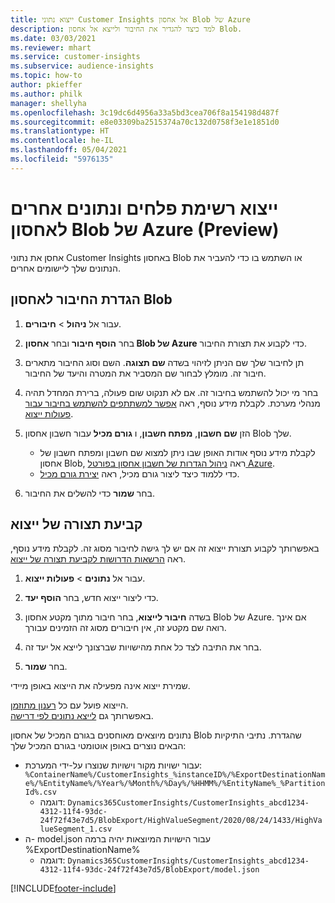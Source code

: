 ```yaml
---
title: ייצוא נתוני Customer Insights אל אחסון Blob של Azure
description: למד כיצד להגדיר את החיבור ולייצא אל אחסון Blob.
ms.date: 03/03/2021
ms.reviewer: mhart
ms.service: customer-insights
ms.subservice: audience-insights
ms.topic: how-to
author: pkieffer
ms.author: philk
manager: shellyha
ms.openlocfilehash: 3c19dc6d4956a33a5bd3cea706f8a154198d487f
ms.sourcegitcommit: e8e03309ba2515374a70c132d0758f3e1e1851d0
ms.translationtype: HT
ms.contentlocale: he-IL
ms.lasthandoff: 05/04/2021
ms.locfileid: "5976135"
---
```

# <a name="export-segment-list-and-other-data-to-azure-blob-storage-preview"></a>ייצוא רשימת פלחים ונתונים אחרים לאחסון Blob של Azure‏ (Preview)

אחסן את נתוני Customer Insights באחסון Blob או השתמש בו כדי להעביר את הנתונים שלך ליישומים אחרים.

## <a name="set-up-the-connection-to-blob-storage"></a>הגדרת החיבור לאחסון Blob

1. עבור אל **ניהול** > **חיבורים**.

1. בחר **הוסף חיבור** ובחר **אחסון Blob של Azure** כדי לקבוע את תצורת החיבור.

1. תן לחיבור שלך שם הניתן לזיהוי בשדה **שם תצוגה**. השם וסוג החיבור מתארים חיבור זה. מומלץ לבחור שם המסביר את המטרה והיעד של החיבור.

1. בחר מי יכול להשתמש בחיבור זה. אם לא תנקוט שום פעולה, ברירת המחדל תהיה מנהלי מערכת. לקבלת מידע נוסף, ראה [אפשר למשתתפים להשתמש בחיבור עבור פעולות ייצוא](connections.md#allow-contributors-to-use-a-connection-for-exports).

1. הזן **שם חשבון**, **מפתח חשבון**, ו **גורם מכיל** עבור חשבון אחסון Blob שלך.
    - לקבלת מידע נוסף אודות האופן שבו ניתן למצוא שם חשבון ומפתח חשבון של אחסון Blob, ראה [ניהול הגדרות של חשבון אחסון בפורטל Azure](/azure/storage/common/storage-account-manage).
    - כדי ללמוד כיצד ליצור גורם מכיל, ראה [יצירת גורם מכיל](/azure/storage/blobs/storage-quickstart-blobs-portal#create-a-container).

1. בחר **שמור** כדי להשלים את החיבור. 

## <a name="configure-an-export"></a>קביעת תצורה של ייצוא

באפשרותך לקבוע תצורת ייצוא זה אם יש לך גישה לחיבור מסוג זה. לקבלת מידע נוסף, ראה [הרשאות הדרושות לקביעת תצורה של ייצוא](export-destinations.md#set-up-a-new-export).

1. עבור אל **נתונים** > **פעולות ייצוא**.

1. כדי ליצור ייצוא חדש, בחר **הוסף יעד**.

1. בשדה **חיבור לייצוא**, בחר חיבור מתוך מקטע אחסון Blob של Azure. אם אינך רואה שם מקטע זה, אין חיבורים מסוג זה הזמינים עבורך.

1. בחר את התיבה לצד כל אחת מהישויות שברצונך לייצא אל יעד זה.

1. בחר **שמור**.

שמירת ייצוא אינה מפעילה את הייצוא באופן מיידי.

הייצוא פועל עם כל [רענון מתוזמן](system.md#schedule-tab).     
באפשרותך גם [לייצא נתונים לפי דרישה](export-destinations.md#run-exports-on-demand). 

נתונים מיוצאים מאוחסנים בגורם המכיל של אחסון Blob שהגדרת. נתיבי התיקיות הבאים נוצרים באופן אוטומטי בגורם המכיל שלך:

- עבור ישויות מקור וישויות שנוצרו על-ידי המערכת: `%ContainerName%/CustomerInsights_%instanceID%/%ExportDestinationName%/%EntityName%/%Year%/%Month%/%Day%/%HHMM%/%EntityName%_%PartitionId%.csv`
  - דוגמה: `Dynamics365CustomerInsights/CustomerInsights_abcd1234-4312-11f4-93dc-24f72f43e7d5/BlobExport/HighValueSegment/2020/08/24/1433/HighValueSegment_1.csv`
- ה- model.json עבור הישויות המיוצאות יהיה ברמה %ExportDestinationName%
  - דוגמה: `Dynamics365CustomerInsights/CustomerInsights_abcd1234-4312-11f4-93dc-24f72f43e7d5/BlobExport/model.json`

[!INCLUDE[footer-include](../includes/footer-banner.md)]
